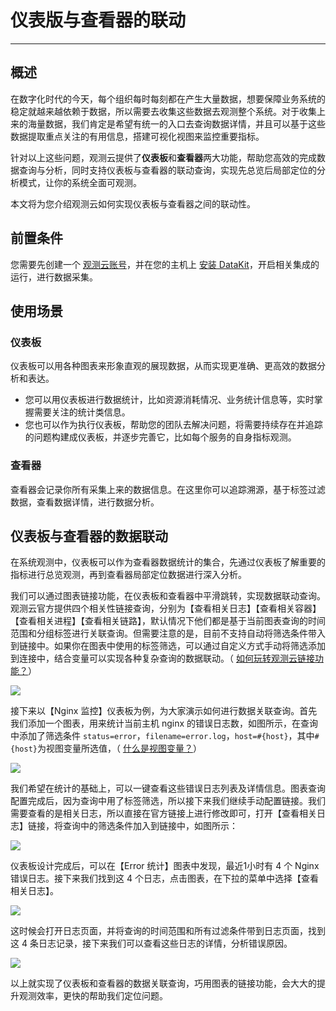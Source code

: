 # 仪表版与查看器的联动
---

## 概述
在数字化时代的今天，每个组织每时每刻都在产生大量数据，想要保障业务系统的稳定就越来越依赖于数据，所以需要去收集这些数据去观测整个系统。对于收集上来的海量数据，我们肯定是希望有统一的入口去查询数据详情，并且可以基于这些数据提取重点关注的有用信息，搭建可视化视图来监控重要指标。

针对以上这些问题，观测云提供了**仪表板**和**查看器**两大功能，帮助您高效的完成数据查询与分析，同时支持仪表板与查看器的联动查询，实现先总览后局部定位的分析模式，让你的系统全面可观测。

本文将为您介绍观测云如何实现仪表板与查看器之间的联动性。

## 前置条件
您需要先创建一个 [观测云账号](https://www.guance.com)，并在您的主机上 [安装 DataKit](../../datakit/datakit-install.md)，开启相关集成的运行，进行数据采集。
## 使用场景
### 仪表板
仪表板可以用各种图表来形象直观的展现数据，从而实现更准确、更高效的数据分析和表达。

- 您可以用仪表板进行数据统计，比如资源消耗情况、业务统计信息等，实时掌握需要关注的统计类信息。
- 您也可以作为执行仪表板，帮助您的团队去解决问题，将需要持续存在并追踪的问题构建成仪表板，并逐步完善它，比如每个服务的自身指标观测。

### 查看器
查看器会记录你所有采集上来的数据信息。在这里你可以追踪溯源，基于标签过滤数据，查看数据详情，进行数据分析。
## 仪表板与查看器的数据联动
在系统观测中，仪表板可以作为查看器数据统计的集合，先通过仪表板了解重要的指标进行总览观测，再到查看器局部定位数据进行深入分析。

我们可以通过图表链接功能，在仪表板和查看器中平滑跳转，实现数据联动查询。观测云官方提供四个相关性链接查询，分别为【查看相关日志】【查看相关容器】【查看相关进程】【查看相关链路】，默认情况下他们都是基于当前图表查询的时间范围和分组标签进行关联查询。但需要注意的是，目前不支持自动将筛选条件带入到链接中。如果你在图表中使用的标签筛选，可以通过自定义方式手动将筛选添加到连接中，结合变量可以实现各种复杂查询的数据联动。（ [如何玩转观测云链接功能？](../../scene/visual-chart/chart-link.md)）

![](../img/3.yibiaoban_chakanqi_1.png)

接下来以【Nginx 监控】仪表板为例，为大家演示如何进行数据关联查询。首先我们添加一个图表，用来统计当前主机 nginx 的错误日志数，如图所示，在查询中添加了筛选条件 `status=error`，`filename=error.log`，`host=#{host}`，其中`#{host}`为视图变量所选值，（ [什么是视图变量？](../../scene/view-variable.md)）

![](../img/3.yibiaoban_chakanqi_5.png)

我们希望在统计的基础上，可以一键查看这些错误日志列表及详情信息。图表查询配置完成后，因为查询中用了标签筛选，所以接下来我们继续手动配置链接。我们需要查看的是相关日志，所以直接在官方链接上进行修改即可，打开【查看相关日志】链接，将查询中的筛选条件加入到链接中，如图所示：      


![](../img/3.yibiaoban_chakanqi_3.png)

仪表板设计完成后，可以在【Error 统计】图表中发现，最近1小时有 4 个 Nginx 错误日志。接下来我们找到这 4 个日志，点击图表，在下拉的菜单中选择【查看相关日志】。

![](../img/3.yibiaoban_chakanqi_2.png)

这时候会打开日志页面，并将查询的时间范围和所有过滤条件带到日志页面，找到这 4 条日志记录，接下来我们可以查看这些日志的详情，分析错误原因。

![](../img/3.yibiaoban_chakanqi_4.png)

以上就实现了仪表板和查看器的数据关联查询，巧用图表的链接功能，会大大的提升观测效率，更快的帮助我们定位问题。
